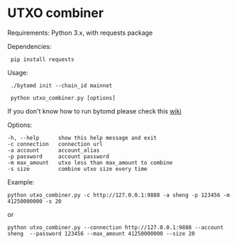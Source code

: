 # UTXO combiner

Requirements: Python 3.x, with requests package

Dependencies:
   ```
    pip install requests
   ```

Usage:
   ```
    ./bytomd init --chain_id mainnet
   ```
   ```
    python utxo_combiner.py [options]
   ```
   If you don't know how to run bytomd please check this [wiki](https://github.com/Bytom/bytom/wiki/Build-and-Install)

Options:
   ```
  -h, --help      show this help message and exit
  -c connection   connection url
  -a account      account_alias
  -p password     account password
  -m max_amount   utxo less than max_amount to combine
  -s size		  combine utxo size every time
  ```

Example:
   ```shell
python utxo_combiner.py -c http://127.0.0.1:9888 -a sheng -p 123456 -m 41250000000 -s 20
   ```

   or

   ```shell
   python utxo_combiner.py --connection http://127.0.0.1:9888 --account sheng  --password 123456 --max_amount 41250000000 --size 20
   ```